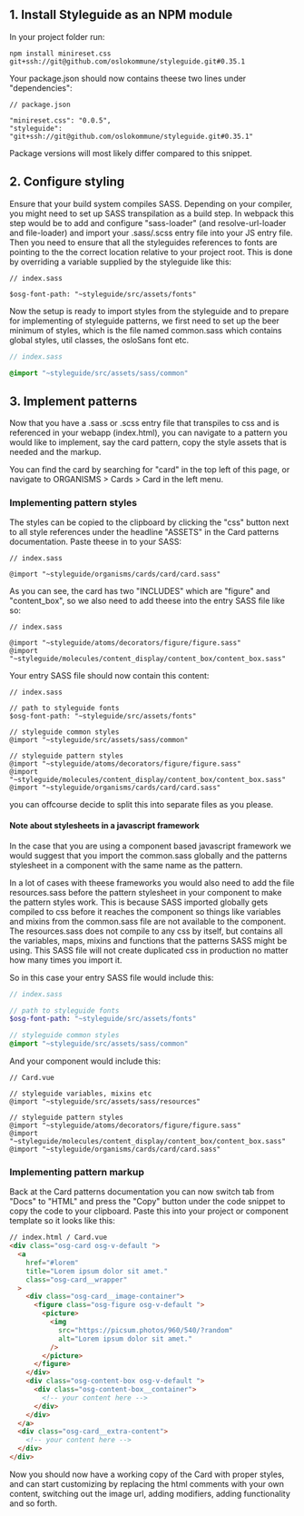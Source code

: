 ## 1. Install Styleguide as an NPM module

In your project folder run:

```shell
npm install minireset.css git+ssh://git@github.com/oslokommune/styleguide.git#0.35.1
```

Your package.json should now contains theese two lines under "dependencies":

```shell
// package.json

"minireset.css": "0.0.5",
"styleguide": "git+ssh://git@github.com/oslokommune/styleguide.git#0.35.1"
```

Package versions will most likely differ compared to this snippet.

## 2. Configure styling

Ensure that your build system compiles SASS. Depending on your compiler, you
might need to set up SASS transpilation as a build step. In webpack this
step would be to add and configure "sass-loader" (and resolve-url-loader and
file-loader) and import your .sass/.scss entry file into your JS entry file.
Then you need to ensure that all the styleguides references to fonts are
pointing to the the correct location relative to your project root. This is
done by overriding a variable supplied by the styleguide like this:

```shell
// index.sass

$osg-font-path: "~styleguide/src/assets/fonts"
```

Now the setup is ready to import styles from the styleguide and to prepare
for implementing of styleguide patterns, we first need to set up the beer
minimum of styles, which is the file named common.sass which contains global
styles, util classes, the osloSans font etc.

```sass
// index.sass

@import "~styleguide/src/assets/sass/common"
```

## 3. Implement patterns

Now that you have a .sass or .scss entry file that transpiles to css and is
referenced in your webapp (index.html), you can navigate to a pattern you
would like to implement, say the card pattern, copy the style assets that is
needed and the markup.

You can find the card by searching for "card" in the top left of this page,
or navigate to ORGANISMS > Cards > Card in the left menu.

### Implementing pattern styles

The styles can be copied to the clipboard by clicking the "css" button next
to all style references under the headline "ASSETS" in the Card patterns
documentation. Paste theese in to your SASS:

```shell
// index.sass

@import "~styleguide/organisms/cards/card/card.sass"
```

As you can see, the card has two "INCLUDES" which are "figure" and
"content_box", so we also need to add theese into the entry SASS file like
so:

```shell
// index.sass

@import "~styleguide/atoms/decorators/figure/figure.sass"
@import "~styleguide/molecules/content_display/content_box/content_box.sass"
```

Your entry SASS file should now contain this content:

```shell
// index.sass

// path to styleguide fonts
$osg-font-path: "~styleguide/src/assets/fonts"

// styleguide common styles
@import "~styleguide/src/assets/sass/common"

// styleguide pattern styles
@import "~styleguide/atoms/decorators/figure/figure.sass"
@import "~styleguide/molecules/content_display/content_box/content_box.sass"
@import "~styleguide/organisms/cards/card/card.sass"
```

you can offcourse decide to split this into separate files as you please.

#### Note about stylesheets in a javascript framework

In the case that you are using a component based javascript framework we
would suggest that you import the common.sass globally and the patterns
stylesheet in a component with the same name as the pattern.

In a lot of cases with theese frameworks you would also need to add the file
resources.sass before the pattern stylesheet in your component to make the
pattern styles work. This is because SASS imported globally gets compiled to
css before it reaches the component so things like variables and mixins from
the common.sass file are not available to the component. The resources.sass
does not compile to any css by itself, but contains all the variables, maps,
mixins and functions that the patterns SASS might be using. This SASS file
will not create duplicated css in production no matter how many times you
import it.

So in this case your entry SASS file would include this:

```sass
// index.sass

// path to styleguide fonts
$osg-font-path: "~styleguide/src/assets/fonts"

// styleguide common styles
@import "~styleguide/src/assets/sass/common"
```

And your component would include this:

```vue
// Card.vue

// styleguide variables, mixins etc
@import "~styleguide/src/assets/sass/resources"

// styleguide pattern styles
@import "~styleguide/atoms/decorators/figure/figure.sass"
@import "~styleguide/molecules/content_display/content_box/content_box.sass"
@import "~styleguide/organisms/cards/card/card.sass"
```

### Implementing pattern markup

Back at the Card patterns documentation you can now switch tab from "Docs"
to "HTML" and press the "Copy" button under the code snippet to copy the
code to your clipboard. Paste this into your project or component template
so it looks like this:

```html
// index.html / Card.vue
<div class="osg-card osg-v-default ">
  <a
    href="#lorem"
    title="Lorem ipsum dolor sit amet."
    class="osg-card__wrapper"
  >
    <div class="osg-card__image-container">
      <figure class="osg-figure osg-v-default ">
        <picture>
          <img
            src="https://picsum.photos/960/540/?random"
            alt="Lorem ipsum dolor sit amet."
          />
        </picture>
      </figure>
    </div>
    <div class="osg-content-box osg-v-default ">
      <div class="osg-content-box__container">
        <!-- your content here -->
      </div>
    </div>
  </a>
  <div class="osg-card__extra-content">
    <!-- your content here -->
  </div>
</div>
```

Now you should now have a working copy of the Card with proper styles, and
can start customizing by replacing the html comments with your own content,
switching out the image url, adding modifiers, adding functionality and so
forth.
